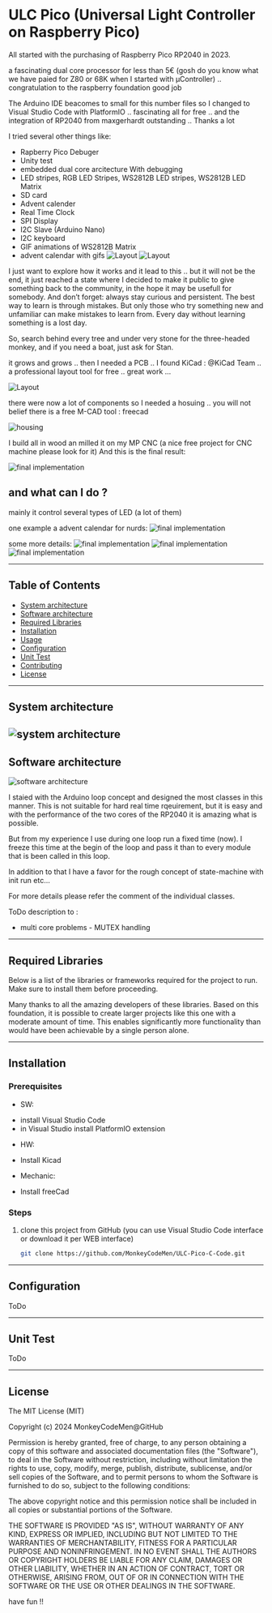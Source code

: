 # **ULC Pico   (Universal Light Controller on Raspberry Pico)**

All started with the purchasing of Raspberry Pico RP2040 in 2023. 

a fascinating dual core processor for less than 5€ (gosh do you know what we have paied for Z80 or 68K when I started with µController) .. congratulation to the raspberry foundation good job

The Arduino IDE beacomes to small for this number files so I changed to Visual Studio Code with PlatformIO
.. fascinating all for free .. and the integration of RP2040 from maxgerhardt outstanding .. Thanks a lot

I tried several other things like:

+ Rapberry Pico Debuger 
+ Unity test
+ embedded dual core arcitecture With debugging 
+ LED stripes, RGB LED Stripes, WS2812B LED stripes, WS2812B LED Matrix
+ SD card
+ Advent calender
+ Real Time Clock
+ SPI Display
+ I2C Slave (Arduino Nano)
+ I2C keyboard
+ GIF animations of WS2812B Matrix
+ advent calendar with gifs
![Layout](./pictures/day_3_a.gif)
![Layout](./pictures/day_t5.gif)

I just want to explore how it works and it lead to this  .. but it will not be the end, it just reached a state where I decided to make it public to give something back to the community, in the hope it may be usefull for somebody. 
And don’t forget: always stay curious and persistent. The best way to learn is through mistakes. But only those who try something new and unfamiliar can make mistakes to learn from. Every day without learning something is a lost day.

So, search behind every tree and under very stone for the three-headed monkey, and if you need a boat, just ask for Stan.


it grows and grows .. then I needed a PCB .. I found KiCad :
@KiCad Team .. a professional layout tool for free .. great work ... 

![Layout](./pictures/Layout.PNG)

there were now a lot of components so I needed a hosuing 
.. you will not belief there is a free M-CAD tool : freecad 

![housing](./pictures/Housing.PNG)

I build all in wood an milled it on my MP CNC (a nice free project for CNC machine please look for it)
And this is the final result:

![final implementation](./pictures/ULC-1.jpg)

and what can I do ?
----------------
mainly it control several types of LED (a lot of them)

one example a advent calendar for nurds:
![final implementation](./pictures/ULC-5.jpg)

some more details:
![final implementation](./pictures/ULC-2.jpg)
![final implementation](./pictures/ULC-3.jpg)
![final implementation](./pictures/ULC-4.jpg)






---

## **Table of Contents**
- [System architecture](#system-architecture)
- [Software architecture](#software-architecture)
- [Required Libraries](#required-libraries)
- [Installation](#installation)
- [Usage](#usage)
- [Configuration](#configuration)
- [Unit Test](#unit-test)
- [Contributing](#contributing)
- [License](#license)

---
## **System architecture**
![system architecture](./pictures/Sys-Arch.svg)
---
## **Software architecture**
![software architecture](./pictures/SW-Arch.png)

I staied with the Arduino loop concept and designed the most classes in this manner. This is not suitable for hard real time rqeuirement, but it is easy and with the performance of the two cores of the RP2040 it is amazing what is possible.

But from my experience I use during one loop run a fixed time (now). I freeze this time at the begin of the loop and pass it than to every module that is been called in this loop. 

In addition to that I have a favor for the rough concept of state-machine with init run etc... 


For more details please refer the comment of the individual classes.

ToDo description to : 
+ multi core problems - MUTEX handling 



---


## **Required Libraries**

Below is a list of the libraries or frameworks required for the project to run. Make sure to install them before proceeding.

Many thanks to all the amazing developers of these libraries. Based on this foundation, it is possible to create larger projects like this one with a moderate amount of time. This enables significantly more functionality than would have been achievable by a single person alone.



---

## **Installation**

### **Prerequisites**
- SW: 
+ install Visual Studio Code
+ in Visual Studio install PlatformIO extension
- HW:
+ Install Kicad 
- Mechanic:
+ Install freeCad

### **Steps**
1. clone this project from GitHub (you can use Visual Studio Code interface or download it per WEB interface)
   ```bash
   git clone https://github.com/MonkeyCodeMen/ULC-Pico-C-Code.git

---

## **Configuration**

ToDo

---

## **Unit Test**

ToDo

---

## **License**

The MIT License (MIT)

Copyright (c) 2024 MonkeyCodeMen@GitHub

Permission is hereby granted, free of charge, to any person obtaining a copy
of this software and associated documentation files (the "Software"), to deal
in the Software without restriction, including without limitation the rights
to use, copy, modify, merge, publish, distribute, sublicense, and/or sell
copies of the Software, and to permit persons to whom the Software is
furnished to do so, subject to the following conditions:

The above copyright notice and this permission notice shall be included in all
copies or substantial portions of the Software.

THE SOFTWARE IS PROVIDED "AS IS", WITHOUT WARRANTY OF ANY KIND, EXPRESS OR
IMPLIED, INCLUDING BUT NOT LIMITED TO THE WARRANTIES OF MERCHANTABILITY,
FITNESS FOR A PARTICULAR PURPOSE AND NONINFRINGEMENT. IN NO EVENT SHALL THE
AUTHORS OR COPYRIGHT HOLDERS BE LIABLE FOR ANY CLAIM, DAMAGES OR OTHER
LIABILITY, WHETHER IN AN ACTION OF CONTRACT, TORT OR OTHERWISE, ARISING FROM,
OUT OF OR IN CONNECTION WITH THE SOFTWARE OR THE USE OR OTHER DEALINGS IN THE
SOFTWARE.

have fun !!